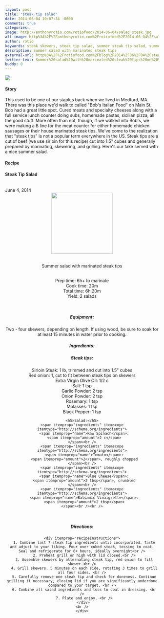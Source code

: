 ```yaml
---
layout: post
title: "steak tip salad"
date: 2014-06-04 10:07:34 -0600
comments: true
categories: 
image: http://anthonyrotio.com/rotiofood/2014-06-04/salad_steak.jpg
alt-image: http%3A%2F%2Fanthonyrotio.com%2Frotiofood%2F2014-06-04%2Fsalad_steak.jpg
author: rotio
keywords: steak skewers, steak tip salad, summer steak tip salad, summer salad, paleo salad
description: Summer salad with marinated steak tips
external-url: http%3A%2F%2Frotiofood.com%2Fblog%2F2014%2F06%2F04%2Fsteak-tip-salad%2F
twitter-text: Summer%20salad%20with%20marinated%20steak%20tips%20on%20%23rotiofood
buddy: 0
---
```

<!-- more -->
<img src="http://anthonyrotio.com/rotiofood/2014-06-04/salad_steak.jpg" />
<a href="https://plus.google.com/107103100819027957630?rel=author" style="display:none">{{page.author }}</a>

<h4>Story</b> </h4>
 <div>
	<p>This used to be one of our staples back when we lived in Medford, MA. There was this place we'd walk to called "Bob's Italian Food" on Main St. Bob had a great little spot. Cured meats and specialty cheeses along with a full service lunch counter doing subs, homemade pastas, sicilian pizza, all the good stuff. More often than not, though, if we walked into Bob's, we were making a B line for the meat counter for either homemade chicken sausages or their house marinated steak tips. We've come to the realization that "steak tips" is not a popular term everywhere in the US. Steak tips are a cut of beef (we use sirloin for this recipe) cut into 1.5" cubes and generally prepared by marinating, skewering, and grilling. Here's our take served with a nice summer salad.
	</p>  
  </div>
<h4>Recipe</b> </h4> 
  <div itemscope itemtype="http://schema.org/Recipe" >
  <h4 itemprop="name">Steak Tip Salad</h4>
  
  <br />
    June 4, 2014
<center>
  <img itemprop="image" width="200px"  src="http://anthonyrotio.com/rotiofood/2014-06-04/steak_salad.jpg" />
  
  <br /><span itemprop="description">Summer salad with marinated steak tips</span><br />

  <br />Prep time: <time datetime="PT6H0M" itemprop="prepTime">6h</time>+ to marinate
  <br />Cook time: <time datetime="PT0H20M" itemprop="cookTime">20m</time>
  <br />Total time: <time datetime="PT6H20M" itemprop="totalTime">6h 20m</time>
  <br />Yield: <span itemprop="recipeYield">2 salads</span>
  
  <br />
  <h5>Equipment:</h5>
	<span itemprop="ingredients" itemscope itemtype="http://schema.org/ingredients">
      Two - four skewers, depending on length. If using wood, be sure to soak for at least 15 minutes in water prior to cooking.
    </span><br />
 <h5>Ingredients:</h5>
	<h5>Steak tips:</h5>
    <span itemprop="ingredients" itemscope itemtype="http://schema.org/ingredients">
      <span itemprop="name">Sirloin Steak</span>: 
      <span itemprop="amount">1 lb</span>, trimmed and cut into 1.5" cubes 
    </span><br />
	<span itemprop="ingredients" itemscope itemtype="http://schema.org/ingredients">
      <span itemprop="name">Red onion</span>: 
      <span itemprop="amount">1</span>, cut to fit between steak tips on skewers
    </span><br />
    <span itemprop="ingredients" itemscope itemtype="http://schema.org/ingredients">
      <span itemprop="name">Extra Virgin Olive Oil</span>:
      <span itemprop="amount">1/2 c</span>
    </span><br />
	<span itemprop="ingredients" itemscope itemtype="http://schema.org/ingredients">
      <span itemprop="name">Salt</span>:
      <span itemprop="amount">1 tsp</span>
    </span><br />
	<span itemprop="ingredients" itemscope itemtype="http://schema.org/ingredients">
      <span itemprop="name">Garlic Powder</span>:
      <span itemprop="amount">2 tsp</span>
    </span><br />
	<span itemprop="ingredients" itemscope itemtype="http://schema.org/ingredients">
      <span itemprop="name">Onion Powder</span>:
      <span itemprop="amount">2 tsp</span>
    </span><br />
	<span itemprop="ingredients" itemscope itemtype="http://schema.org/ingredients">
      <span itemprop="name">Rosemary</span>:
      <span itemprop="amount">1 tsp</span>
    </span><br />
	<span itemprop="ingredients" itemscope itemtype="http://schema.org/ingredients">
      <span itemprop="name">Molasses</span>:
      <span itemprop="amount">1 tsp</span>
    </span><br />
	<span itemprop="ingredients" itemscope itemtype="http://schema.org/ingredients">
      <span itemprop="name">Black Pepper</span>:
      <span itemprop="amount">1 tsp</span>
    </span><br />
	
	<h5>Salad:</h5>
	<span itemprop="ingredients" itemscope itemtype="http://schema.org/ingredients">
      <span itemprop="name">Raw Spinach</span>:
      <span itemprop="amount">2 c</span>
    </span><br />
	<span itemprop="ingredients" itemscope itemtype="http://schema.org/ingredients">
      <span itemprop="name">Tomato</span>:
      <span itemprop="amount">2</span>, roughly chopped
    </span><br />
	<span itemprop="ingredients" itemscope itemtype="http://schema.org/ingredients">
      <span itemprop="name">Blue Cheese</span>:
      <span itemprop="amount">2 tbsp</span>, crumbled
    </span><br />
	<span itemprop="ingredients" itemscope itemtype="http://schema.org/ingredients">
      <span itemprop="name">Balsamic Vinaigrette</span>:
      <span itemprop="amount">2 tbsp</span>
    </span><br /><br />

	
  <br /><h5>Directions:</h5>
	
    <div itemprop="recipeInstructions">
	  1. Combine last 7 steak tip ingredients until incorporated. Taste and adjust to your liking. Pour over cubed steak, tossing to coat. Seal and refrigerate for 6+ hours, ideally overnight<br />
	  2. Preheat grill on high with lid closed.<br />
	  3. Assemble skewers by alternating steak tip, red onion to fill skewer.<br />
	  4. Grill skewers, 5 minutes on each side, rotating 3 times to grill all four sides. <br />
	  5. Carefully remove one steak tip and check for doneness. Continue grilling if necessary, closing lid if you are significantly underdone compared to your target. <br />
	  6. Combine all salad ingredients and toss to coat in dressing. <br />
	  7. Plate and enjoy. <br />
	 </div>
	<br />
	</div>

